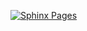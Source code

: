[![Sphinx Pages](https://github.com/paulogil2010/test-sphinx/actions/workflows/build_docs.yml/badge.svg)](https://github.com/paulogil2010/test-sphinx/actions/workflows/build_docs.yml)
